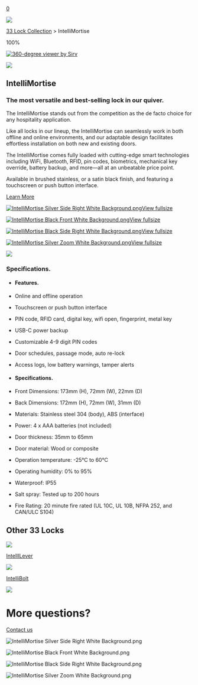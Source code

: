 [0](https://www.33lock.com/cart)

![](https://images.squarespace-cdn.com/content/v1/64864a0f6459c271adb893d5/8cdbd17f-2901-4e03-b844-7429cb030e73/Untitled+design+%289%29.jpg?format=2500w)

[33 Lock Collection](https://www.33lock.com/collection) \> IntelliMortise

100%

[![360-degree viewer by Sirv](<Base64-Image-Removed>)](https://sirv.com/about-spin/?utm_source=client&utm_medium=sirvembed&utm_content=typeofembed(spin)&utm_campaign=branding)

![](https://33lock2024.sirv.com/Spins/IntelliMortise%20v4%20reverse%20order/8%20IntelliMortise%20v4_093_transparent.png?q=100&svg.minify=false&canvas.width=70&canvas.height=70&scale.option=fit&w=70&h=70)

## IntelliMortise

### The most versatile and best-selling lock in our quiver.

The IntelliMortise stands out from the competition as the de facto choice for any hospitality application.

Like all locks in our lineup, the IntelliMortise can seamlessly work in both offline and online environments, and our adaptable design facilitates effortless installation on both new and existing doors.

The IntelliMortise comes fully loaded with cutting-edge smart technologies including WiFi, Bluetooth, RFID, pin codes, biometrics, mechanical key override, battery backup, and more—all at an unbeatable price point.

Available in brushed stainless, or a satin black finish, and featuring a touchscreen or push button interface.

[Learn More](https://www.33lock.com/contact)

[![IntelliMortise Silver Side Right White Background.png](https://images.squarespace-cdn.com/content/v1/64864a0f6459c271adb893d5/9407f798-badb-4d53-81f9-a28a2feea326/IntelliMortise+Silver+Side+Right+White+Background.png?format=300w)View fullsize](https://www.33lock.com/collection/intellimortise?itemId=27k0wyzg248uxuovs4hbyuo1fefao9)

[![IntelliMortise Black Front White Background.png](https://images.squarespace-cdn.com/content/v1/64864a0f6459c271adb893d5/aea90d1e-af68-447b-91f1-e4b7237d7a0b/IntelliMortise+Black+Front+White+Background.png?format=300w)View fullsize](https://www.33lock.com/collection/intellimortise?itemId=pita59lst4iefa5nrnew9ch7d6493j)

[![IntelliMortise Black Side Right White Background.png](https://images.squarespace-cdn.com/content/v1/64864a0f6459c271adb893d5/4bca1e9f-451a-4fa2-b121-8487c9868280/IntelliMortise+Black+Side+Right+White+Background.png?format=300w)View fullsize](https://www.33lock.com/collection/intellimortise?itemId=8qrf1maeyyuunreqlgrugf7qsrrutw)

[![IntelliMortise Silver Zoom White Background.png](https://images.squarespace-cdn.com/content/v1/64864a0f6459c271adb893d5/a382d0ae-957d-45c0-9ee0-5ef3fa416e23/IntelliMortise+Silver+Zoom+White+Background.png?format=300w)View fullsize](https://www.33lock.com/collection/intellimortise?itemId=d9i1ua6menpcpyl7kqx2zeqky2jfv1)

![](https://images.squarespace-cdn.com/content/v1/64864a0f6459c271adb893d5/a6c930b8-eea9-4aa5-b88f-30cbce3a88fd/4.jpg?format=2500w)

### Specifications.

- #### Features.






- Online and offline operation

- Touchscreen or push button interface

- PIN code, RFID card, digital key, wifi open, fingerprint, metal key

- USB-C power backup

- Customizable 4-9 digit PIN codes

- Door schedules, passage mode, auto re-lock

- Access logs, low battery warnings, tamper alerts


- #### Specifications.






- Front Dimensions: 173mm (H), 72mm (W), 22mm (D)

- Back Dimensions: 172mm (H), 72mm (W), 31mm (D)

- Materials: Stainless steel 304 (body), ABS (interface)

- Power: 4 x AAA batteries (not included)

- Door thickness: 35mm to 65mm

- Door material: Wood or composite

- Operation temperature: -25°C to 60°C

- Operating humidity: 0% to 95%

- Waterproof: IP55

- Salt spray: Tested up to 200 hours


- Fire Rating: 20 minute fire rated (UL 10C, UL 10B, NFPA 252, and CAN/ULC S104)


## Other 33 Locks

![](https://images.squarespace-cdn.com/content/v1/64864a0f6459c271adb893d5/4f1bd989-1823-4e29-b839-c41ab3fcd6ae/IntelliLever+Side.png?format=2500w)

[IntellILever](https://www.33lock.com/collection/intellilever)

![](https://images.squarespace-cdn.com/content/v1/64864a0f6459c271adb893d5/0cd58311-457e-4df9-b4ac-1e38fe73294e/5.png?format=2500w)

[IntelliBolt](https://www.33lock.com/collection/intellibolt)

![](https://images.squarespace-cdn.com/content/v1/5ec321c2af33de48734cc929/7981a6b2-6661-493c-b9dc-654a4b537c39/04_CIRCLE_SHOT_4_0422_03_QC.jpeg?format=2500w)

# More questions?

[Contact us](https://www.33lock.com/collection/intellimortise?itemId=d9i1ua6menpcpyl7kqx2zeqky2jfv1)

![IntelliMortise Silver Side Right White Background.png](https://images.squarespace-cdn.com/content/v1/64864a0f6459c271adb893d5/9407f798-badb-4d53-81f9-a28a2feea326/IntelliMortise+Silver+Side+Right+White+Background.png?format=2500w)

![IntelliMortise Black Front White Background.png](https://images.squarespace-cdn.com/content/v1/64864a0f6459c271adb893d5/aea90d1e-af68-447b-91f1-e4b7237d7a0b/IntelliMortise+Black+Front+White+Background.png?format=2500w)

![IntelliMortise Black Side Right White Background.png](https://images.squarespace-cdn.com/content/v1/64864a0f6459c271adb893d5/4bca1e9f-451a-4fa2-b121-8487c9868280/IntelliMortise+Black+Side+Right+White+Background.png?format=2500w)

![IntelliMortise Silver Zoom White Background.png](https://images.squarespace-cdn.com/content/v1/64864a0f6459c271adb893d5/a382d0ae-957d-45c0-9ee0-5ef3fa416e23/IntelliMortise+Silver+Zoom+White+Background.png?format=2500w)